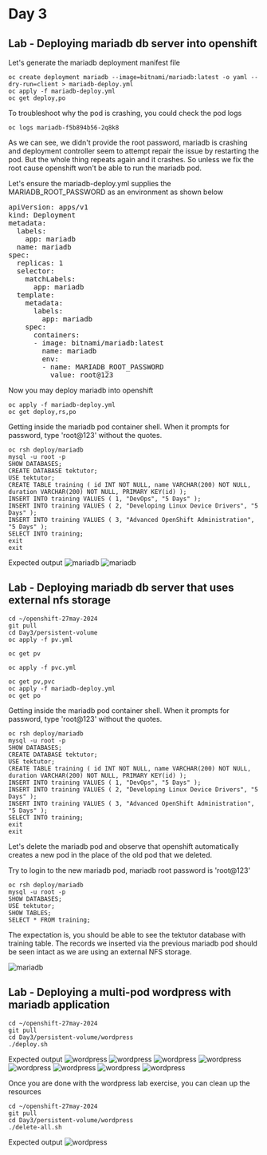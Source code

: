 # Day 3

## Lab - Deploying mariadb db server into openshift
Let's generate the mariadb deployment manifest file
```
oc create deployment mariadb --image=bitnami/mariadb:latest -o yaml --dry-run=client > mariadb-deploy.yml
oc apply -f mariadb-deploy.yml
oc get deploy,po
```

To troubleshoot why the pod is crashing, you could check the pod logs
```
oc logs mariadb-f5b894b56-2q8k8
```

As we can see, we didn't provide the root password, mariadb is crashing and deployment controller seem to attempt repair the issue by restarting the pod.  But the whole thing repeats again and it crashes.  So unless we fix the root cause openshift won't be able to run the mariadb pod.

Let's ensure the mariadb-deploy.yml supplies the MARIADB_ROOT_PASSWORD as an environment as shown below
<pre>
apiVersion: apps/v1
kind: Deployment
metadata:
  labels:
    app: mariadb
  name: mariadb
spec:
  replicas: 1
  selector:
    matchLabels:
      app: mariadb
  template:
    metadata:
      labels:
        app: mariadb
    spec:
      containers:
      - image: bitnami/mariadb:latest
        name: mariadb
        env:
        - name: MARIADB_ROOT_PASSWORD
          value: root@123  
</pre>

Now you may deploy mariadb into openshift
```
oc apply -f mariadb-deploy.yml
oc get deploy,rs,po
```

Getting inside the mariadb pod container shell.  When it prompts for password, type 'root@123' without the quotes.
```
oc rsh deploy/mariadb
mysql -u root -p
SHOW DATABASES;
CREATE DATABASE tektutor;
USE tektutor;
CREATE TABLE training ( id INT NOT NULL, name VARCHAR(200) NOT NULL, duration VARCHAR(200) NOT NULL, PRIMARY KEY(id) );
INSERT INTO training VALUES ( 1, "DevOps", "5 Days" );
INSERT INTO training VALUES ( 2, "Developing Linux Device Drivers", "5 Days" );
INSERT INTO training VALUES ( 3, "Advanced OpenShift Administration", "5 Days" );
SELECT INTO training;
exit
exit
```

Expected output
![mariadb](mariadb1.png)
![mariadb](mariadb2.png)

## Lab - Deploying mariadb db server that uses external nfs storage
```
cd ~/openshift-27may-2024
git pull
cd Day3/persistent-volume
oc apply -f pv.yml

oc get pv

oc apply -f pvc.yml

oc get pv,pvc
oc apply -f mariadb-deploy.yml
oc get po
```
Getting inside the mariadb pod container shell.  When it prompts for password, type 'root@123' without the quotes.
```
oc rsh deploy/mariadb
mysql -u root -p
SHOW DATABASES;
CREATE DATABASE tektutor;
USE tektutor;
CREATE TABLE training ( id INT NOT NULL, name VARCHAR(200) NOT NULL, duration VARCHAR(200) NOT NULL, PRIMARY KEY(id) );
INSERT INTO training VALUES ( 1, "DevOps", "5 Days" );
INSERT INTO training VALUES ( 2, "Developing Linux Device Drivers", "5 Days" );
INSERT INTO training VALUES ( 3, "Advanced OpenShift Administration", "5 Days" );
SELECT INTO training;
exit
exit
```

Let's delete the mariadb pod and observe that openshift automatically creates a new pod in the place of the old pod that we deleted.

Try to login to the new mariadb pod, mariadb root password is 'root@123'
```
oc rsh deploy/mariadb
mysql -u root -p
SHOW DATABASES;
USE tektutor;
SHOW TABLES;
SELECT * FROM training;
```

The expectation is, you should be able to see the tektutor database with training table. The records we inserted via the previous mariadb pod should be seen intact as we are using an external NFS storage.

![mariadb](mariadb-deployment.png)

## Lab - Deploying a multi-pod wordpress with mariadb application

```
cd ~/openshift-27may-2024
git pull
cd Day3/persistent-volume/wordpress
./deploy.sh
```

Expected output
![wordpress](wordpress1.png)
![wordpress](wordpress2.png)
![wordpress](wordpress3.png)
![wordpress](wordpress4.png)
![wordpress](wordpress5.png)
![wordpress](wordpress6.png)
![wordpress](wordpress7.png)
![wordpress](wordpress8.png)

Once you are done with the wordpress lab exercise, you can clean up the resources
```
cd ~/openshift-27may-2024
git pull
cd Day3/persistent-volume/wordpress
./delete-all.sh
```

Expected output
![wordpress](wordpress9.png)
